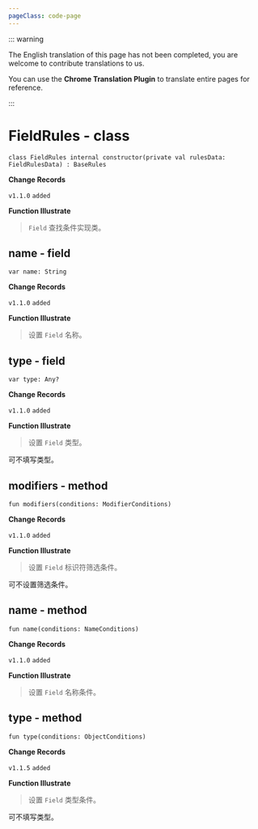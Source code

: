 ```yaml
---
pageClass: code-page
---
```


::: warning

The English translation of this page has not been completed, you are welcome to contribute translations to us.

You can use the **Chrome Translation Plugin** to translate entire pages for reference.

:::

# FieldRules <span class="symbol">- class</span>

```kotlin:no-line-numbers
class FieldRules internal constructor(private val rulesData: FieldRulesData) : BaseRules
```

**Change Records**

`v1.1.0` `added`

**Function Illustrate**

> `Field` 查找条件实现类。

## name <span class="symbol">- field</span>

```kotlin:no-line-numbers
var name: String
```

**Change Records**

`v1.1.0` `added`

**Function Illustrate**

> 设置 `Field` 名称。

## type <span class="symbol">- field</span>

```kotlin:no-line-numbers
var type: Any?
```

**Change Records**

`v1.1.0` `added`

**Function Illustrate**

> 设置 `Field` 类型。

可不填写类型。

## modifiers <span class="symbol">- method</span>

```kotlin:no-line-numbers
fun modifiers(conditions: ModifierConditions)
```

**Change Records**

`v1.1.0` `added`

**Function Illustrate**

> 设置 `Field` 标识符筛选条件。

可不设置筛选条件。

## name <span class="symbol">- method</span>

```kotlin:no-line-numbers
fun name(conditions: NameConditions)
```

**Change Records**

`v1.1.0` `added`

**Function Illustrate**

> 设置 `Field` 名称条件。

## type <span class="symbol">- method</span>

```kotlin:no-line-numbers
fun type(conditions: ObjectConditions)
```

**Change Records**

`v1.1.5` `added`

**Function Illustrate**

> 设置 `Field` 类型条件。

可不填写类型。